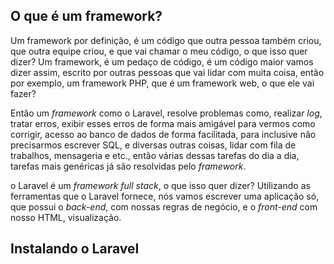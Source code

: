 
## O que é um framework?

Um framework por definição, é um código que outra pessoa também criou, que outra equipe criou, e que vai chamar o meu código, o que isso quer dizer? Um framework, é um pedaço de código, é um código maior vamos dizer assim, escrito por outras pessoas que vai lidar com muita coisa, então por exemplo, um framework PHP, que é um framework web, o que ele vai fazer?

Então um _framework_ como o Laravel, resolve problemas como, realizar _log_, tratar erros, exibir esses erros de forma mais amigável para vermos como corrigir, acesso ao banco de dados de forma facilitada, para inclusive não precisarmos escrever SQL, e diversas outras coisas, lidar com fila de trabalhos, mensageria e etc., então várias dessas tarefas do dia a dia, tarefas mais genéricas já são resolvidas pelo _framework_.

o Laravel é um _framework full stack_, o que isso quer dizer? Utilizando as ferramentas que o Laravel fornece, nós vamos escrever uma aplicação só, que possui o _back-end_, com nossas regras de negócio, e o _front-end_ com nosso HTML, visualização.

## Instalando o Laravel

